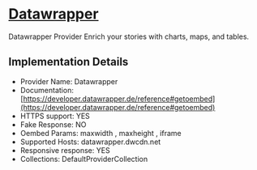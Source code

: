 # [Datawrapper](https://datawrapper.de)

Datawrapper Provider
Enrich your stories with charts, maps, and tables.

## Implementation Details

- Provider
Name: Datawrapper
- Documentation: [https://developer.datawrapper.de/reference#getoembed](https://developer.datawrapper.de/reference#getoembed)
- HTTPS support: YES
- Fake Response: NO
- Oembed Params: maxwidth , maxheight , iframe
- Supported Hosts: datawrapper.dwcdn.net
- Responsive response: YES
- Collections: DefaultProviderCollection


